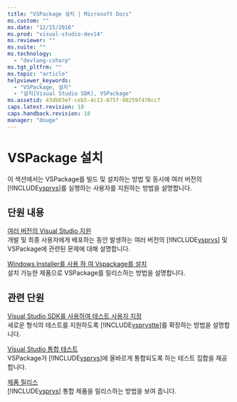```yaml
---
title: "VSPackage 설치 | Microsoft Docs"
ms.custom: ""
ms.date: "12/15/2016"
ms.prod: "visual-studio-dev14"
ms.reviewer: ""
ms.suite: ""
ms.technology: 
  - "devlang-csharp"
ms.tgt_pltfrm: ""
ms.topic: "article"
helpviewer_keywords: 
  - "VSPackage, 설치"
  - "설치[Visual Studio SDK], VSPackage"
ms.assetid: 43db03ef-ceb5-4c13-875f-90259f470cc7
caps.latest.revision: 18
caps.handback.revision: 18
manager: "douge"
---
```

# VSPackage 설치
이 섹션에서는 VSPackage를 빌드 및 설치하는 방법 및 동시에 여러 버전의 [!INCLUDE[vsprvs](../assembler/masm/includes/vsprvs_md.md)]를 실행하는 사용자를 지원하는 방법을 설명합니다.  
  
## 단원 내용  
 [여러 버전의 Visual Studio 지원](../Topic/Supporting%20Multiple%20Versions%20of%20Visual%20Studio.md)  
 개발 및 최종 사용자에게 배포하는 동안 발생하는 여러 버전의 [!INCLUDE[vsprvs](../assembler/masm/includes/vsprvs_md.md)] 및 VSPackage에 관련된 문제에 대해 설명합니다.  
  
 [Windows Installer를 사용 하 여 Vspackage를 설치](../Topic/Installing%20VSPackages%20With%20Windows%20Installer.md)  
 설치 가능한 제품으로 VSPackage를 릴리스하는 방법을 설명합니다.  
  
## 관련 단원  
 [Visual Studio SDK를 사용하여 테스트 사용자 지정](http://msdn.microsoft.com/ko-kr/9cf7a840-dd66-4b00-90f7-e00e40370a69)  
 새로운 형식의 테스트를 지원하도록 [!INCLUDE[vsprvstte](../misc/includes/vsprvstte_md.md)]를 확장하는 방법을 설명합니다.  
  
 [Visual Studio 통합 테스트](http://msdn.microsoft.com/ko-kr/8d741735-7d93-46c2-ab93-01da7a0e016d)  
 VSPackage가 [!INCLUDE[vsprvs](../assembler/masm/includes/vsprvs_md.md)]에 올바르게 통합되도록 하는 테스트 집합을 제공합니다.  
  
 [제품 릴리스](../misc/releasing-a-visual-studio-integration-product.md)  
 [!INCLUDE[vsprvs](../assembler/masm/includes/vsprvs_md.md)] 통합 제품을 릴리스하는 방법을 보여 줍니다.
